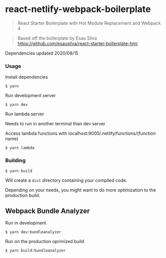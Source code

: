# react-netlify-webpack-boilerplate

> React Starter Boilerplate with Hot Module Replacement and Webpack 4

> Based off the boilerplate by Esau Silva https://github.com/esausilva/react-starter-boilerplate-hmr

Dependencies updated 2020/08/15

### Usage

Install dependencies

```
$ yarn
```

Run development server

```
$ yarn dev
```

Run lambda server

Needs to run in another terminal than dev server

Access lambda functions with localhost:9000/.netlify/functions/(function name)

```
$ yarn lambda
```

### Building

```
$ yarn build
```

Will create a `dist` directory containing your compiled code.

Depending on your needs, you might want to do more optimization to the production build.

## Webpack Bundle Analyzer

Run in development

```
$ yarn dev:bundleanalyzer
```

Run on the production oprimized build

```
$ yarn build:bundleanalyzer
```
